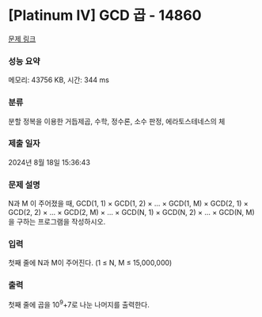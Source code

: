 # [Platinum IV] GCD 곱 - 14860 

[문제 링크](https://www.acmicpc.net/problem/14860) 

### 성능 요약

메모리: 43756 KB, 시간: 344 ms

### 분류

분할 정복을 이용한 거듭제곱, 수학, 정수론, 소수 판정, 에라토스테네스의 체

### 제출 일자

2024년 8월 18일 15:36:43

### 문제 설명

<p>N과 M 이 주어졌을 때, GCD(1, 1) × GCD(1, 2) × ... × GCD(1, M) × GCD(2, 1) × GCD(2, 2) × ... × GCD(2, M) × ... × GCD(N, 1) × GCD(N, 2) × ... × GCD(N, M)을 구하는 프로그램을 작성하시오.</p>

### 입력 

 <p>첫째 줄에 N과 M이 주어진다. (1 ≤ N, M ≤ 15,000,000)</p>

### 출력 

 <p>첫째 줄에 곱을 10<sup>9</sup>+7로 나눈 나머지를 출력한다.</p>

